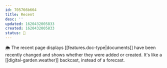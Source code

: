 ```yaml
---
id: 705766b664
title: Recent
desc: ''
updated: 1620432005833
created: 1620432005833
status: 🌿
---
```


🌦 The recent page displays [[features.doc-type|documents]] have been recently changed and shows whether they were added or created. It's like a [[digital-garden.weather]] backcast, instead of a forecast.
